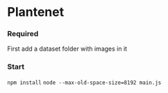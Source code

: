 # Plantenet


### Required
First add a dataset folder with images in it


### Start 
`` npm install ``
`` node --max-old-space-size=8192 main.js ``